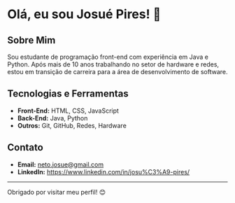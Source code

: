 # Olá, eu sou Josué Pires! 👋

## Sobre Mim

Sou estudante de programação front-end com experiência em Java e Python. Após mais de 10 anos trabalhando no setor de hardware e redes, estou em transição de carreira para a área de desenvolvimento de software.

## Tecnologias e Ferramentas

- **Front-End:** HTML, CSS, JavaScript
- **Back-End:** Java, Python
- **Outros:** Git, GitHub, Redes, Hardware

## Contato

- **Email:** neto.josue@gmail.com
- **LinkedIn:** https://www.linkedin.com/in/josu%C3%A9-pires/

---

Obrigado por visitar meu perfil! 😊
